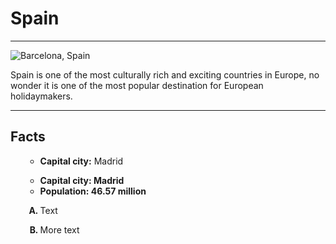 <h1>Spain</h1>

<hr>

<img src="https://dynaimage.cdn.cnn.com/cnn/q_auto,w_1903,c_fill,g_auto,h_1070,ar_16:9/http%3A%2F%2Fcdn.cnn.com%2Fcnnnext%2Fdam%2Fassets%2F170706113411-spain.jpg" alt="Barcelona, Spain">

<p>
  Spain is one of the most culturally rich and exciting countries in Europe, no wonder it is one of the most popular destination for European holidaymakers.
  </p>
 
<hr>

 <h2>Facts</h2>
 <p>
  <ul>
    <ul style="font-weight: bold;">
      <p><li>Capital city:<span style="font-weight: normal;"> Madrid</span></li></p>
    <li>Capital city: Madrid</li>
    <li>Population: 46.57 million</li>
  </ul>
</p>

<ol type="A">
  <li style="font-weight: bold;">
    <p><span style="font-weight: normal;">Text</span></p>
  </li>
  <li style="font-weight: bold;">
    <p><span style="font-weight: normal;">More text</span></p>
  </li>
</ol>
